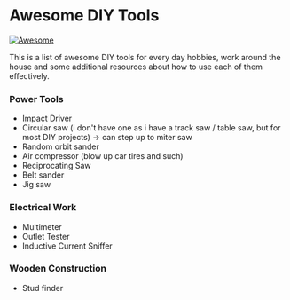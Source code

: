 Awesome DIY Tools
============
[![Awesome](https://cdn.rawgit.com/sindresorhus/awesome/d7305f38d29fed78fa85652e3a63e154dd8e8829/media/badge.svg)](https://github.com/sindresorhus/awesome)

This is a list of awesome DIY tools for every day hobbies, work around the house and some additional resources about how to use each of them effectively.

### Power Tools ###
- Impact Driver
- Circular saw (i don't have one as i have a track saw / table saw, but for most DIY projects) -> can step up to miter saw
- Random orbit sander
- Air compressor (blow up car tires and such)
- Reciprocating Saw
- Belt sander
- Jig saw

### Electrical Work ###
- Multimeter
- Outlet Tester
- Inductive Current Sniffer

### Wooden Construction ###
- Stud finder




